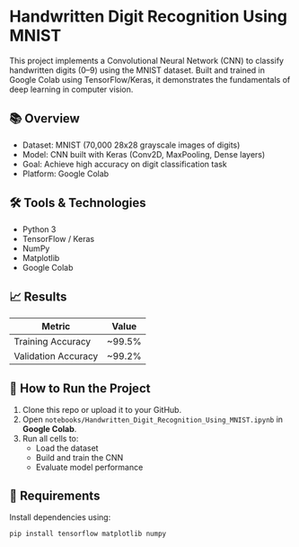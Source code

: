 #  Handwritten Digit Recognition Using MNIST

This project implements a Convolutional Neural Network (CNN) to classify handwritten digits (0–9) using the MNIST dataset. Built and trained in Google Colab using TensorFlow/Keras, it demonstrates the fundamentals of deep learning in computer vision.

## 📚 Overview

- Dataset: MNIST (70,000 28x28 grayscale images of digits)
- Model: CNN built with Keras (Conv2D, MaxPooling, Dense layers)
- Goal: Achieve high accuracy on digit classification task
- Platform: Google Colab

## 🛠️ Tools & Technologies

- Python 3
- TensorFlow / Keras 
- NumPy 
- Matplotlib 
- Google Colab 

## 📈 Results

| Metric              | Value     |
|---------------------|-----------|
| Training Accuracy   | ~99.5%    |
| Validation Accuracy | ~99.2%    |


## 🚀 How to Run the Project

1. Clone this repo or upload it to your GitHub.
2. Open `notebooks/Handwritten_Digit_Recognition_Using_MNIST.ipynb` in **Google Colab**.
3. Run all cells to:
   - Load the dataset
   - Build and train the CNN
   - Evaluate model performance

## 🔧 Requirements

Install dependencies using:

```bash
pip install tensorflow matplotlib numpy
```

